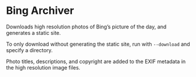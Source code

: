 Bing Archiver
=============

Downloads high resolution photos of Bing’s picture of the day, and generates a static site.

To only download without generating the static site, run with `--download` and specify a directory.

Photo titles, descriptions, and copyright are added to the EXIF metadata in the high resolution image files.
